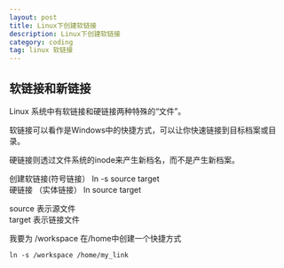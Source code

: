 ```yaml
---
layout: post
title: Linux下创建软链接
description: Linux下创建软链接
category: coding
tag: linux 软链接
---
```


## 软链接和新链接  
Linux 系统中有软链接和硬链接两种特殊的“文件”。  

软链接可以看作是Windows中的快捷方式，可以让你快速链接到目标档案或目录。  

硬链接则透过文件系统的inode来产生新档名，而不是产生新档案。  

创建软链接(符号链接） 	ln -s   	source  target   
硬链接 （实体链接）		ln       	source  target

source 表示源文件  
target 表示链接文件  

我要为 /workspace 在/home中创建一个快捷方式  

	ln -s /workspace /home/my_link






